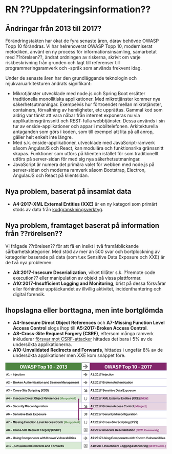 # RN ??Uppdateringsinformation??

## Ändringar från 2013 till 2017?

Förändringstakten har ökat de fyra senaste åren, därav behövde OWASP Topp 10 förändras. Vi har helrenoverat OWASP Topp 10, moderniserat metodiken, använt en ny process för informationsinsamling, samarbetat med ??rörelsen??, ändrat ordningen av riskerna, skrivit om varje riskbeskrivning från grunden och lagt till referenser till programmeringsramverk och -språk som används frekvent idag.

Under de senaste åren har den grundläggande teknologin och mjukvaruarkitekturen ändrats signifikant:

* Mikrotjänster utvecklade med node.js och Spring Boot ersätter traditionella monollitiska applikationer. Med mikrotjänster kommer nya säkerhetsutmaningar. Exempelvis hur förtroendet mellan mikrotjänster, containers, förvaltning av hemligheter, etc upprättas. Gammal kod som aldrig var tänkt att vara nåbar från internet exponeras nu via applikationsgränssnitt och REST-fulla webbtjänster. Dessa används i sin tur av enside-applikationer och appar i mobiltelefonen. Arkitekturella antaganden som görs i koden, som till exempel att lita på all anrop, gäller helt enkelt inte längre.
* Med s.k. enside-applikationer, utvecklade med JavaScript-ramverk såsom AngularJS och React, kan modulära och funktionsrika gränssnitt skapas. Funktioner som utförs på klienten istället för som traditionellt utförs på server-sidan för med sig nya säkerhetsutmaningar.
* JavaScript är numera det primära valet för webben med node.js på server-sidan och moderna ramverk såsom Bootstrap, Electron, AngularJS och React på klientsidan.

## Nya problem, baserat på insamlat data

* **A4:2017-XML External Entities (XXE)** är en ny kategori som primärt stöds av data från [kodgranskningsverktyg](https://www.owasp.org/index.php/Source_Code_Analysis_Tools).

## Nya problem, framtaget baserat på information från ??rörelsen??

Vi frågade ??rörelsen?? för att få en insikt i två framåtblickande sårbarhetskategorier. Med stöd av mer än 500 svar och bortplockning av kategorier baserade på data (som t.ex Sensitive Data Exposure och XXE) är de två nya problemen: 

* **A8:2017-Insecure Deserialization**, vilket tillåter s.k. ??remote code execution?? eller manipulation av objekt på vissa plattformar.
* **A10:2017-Insufficient Logging and Monitoring**, brist på dessa försvårar eller förhindrar upptäckandet av illvillig aktivitet, incidenthantering och digital forensik.

## Ihopslagna eller borttagna, men inte bortglömda

* **A4-Insecure Direct Object References** och **A7-Missing Function Level Access Control** slogs ihop till **A5:2017-Broken Access Control**.
* **A8-Cross-Site Request Forgery (CSRF)**, eftersom många ramverk inkluderar [försvar mot CSRF-attacker](https://www.owasp.org/index.php/Cross-Site_Request_Forgery_(CSRF))  hittades det bara i 5% av de undersökta applikationerna.
* **A10-Unvalidated Redirects and Forwards**, hittades i ungefär 8% av de undersökta applikationer men XXE kom snäppet före.

![0x06-release-notes-1](images/0x06-release-notes-1.png)
